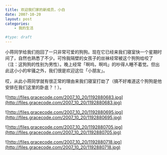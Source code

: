 ```yaml
---
title: 欢迎我们家的新成员，小白
date: 2007-10-20
layout: post
categories:
    - 我的生活

#type: draft
---
```


小蒋同学给我们抱回了一只非常可爱的狗狗。现在它已经来我们寝室快一个星期时间了，自然也熟悉了不少。可怜我隔壁的女孩子的丝袜经常被这个狗狗给咬了（注：这狗狗的性别为男性）。晚上经常「啊呜，啊呜」的吵得人睡不着觉。但出此这小小的牢骚之外，我们很是欢迎这位「小朋友」。

哎，从此小蒋同学就有很正常的理由来我们寝室打劫了（搞不好难道这个狗狗是他安排在我们这里的卧底？！）。

![http://files.gracecode.com/2007_10_20/1192880683.jpg](http://files.gracecode.com/2007_10_20/1192880683.jpg)

![http://files.gracecode.com/2007_10_20/1192880695.jpg](http://files.gracecode.com/2007_10_20/1192880695.jpg)

![http://files.gracecode.com/2007_10_20/1192880705.jpg](http://files.gracecode.com/2007_10_20/1192880705.jpg)

![http://files.gracecode.com/2007_10_20/1192880718.jpg](http://files.gracecode.com/2007_10_20/1192880718.jpg)
